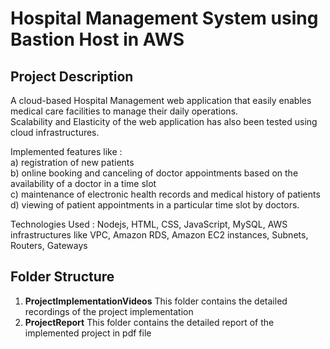 <h1> Hospital Management System using Bastion Host in AWS </h1>

<h2> Project Description </h2>
A cloud-based Hospital Management web application that easily enables medical care facilities to manage their daily operations. <br>
Scalability and Elasticity of the web application has also been tested using cloud infrastructures.

Implemented features like : <br>
a) registration of new patients <br> 
b) online booking and canceling of doctor appointments based on the availability of a doctor in a time slot <br>
c) maintenance of electronic health records and medical history of patients <br>
d) viewing of patient appointments in a particular time slot by doctors. <br>

Technologies Used : Nodejs, HTML, CSS, JavaScript, MySQL, AWS infrastructures like VPC, Amazon RDS, Amazon EC2 instances, Subnets, Routers, Gateways

<h2> Folder Structure </h2>
<ol>
  <li><b>ProjectImplementationVideos</b> This folder contains the detailed recordings of the project implementation</li>
  <li><b>ProjectReport</b> This folder contains the detailed report of the implemented project in pdf file</li>
</ol>





